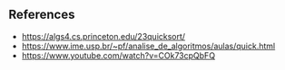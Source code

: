 

## References
- https://algs4.cs.princeton.edu/23quicksort/
- https://www.ime.usp.br/~pf/analise_de_algoritmos/aulas/quick.html
- https://www.youtube.com/watch?v=COk73cpQbFQ
